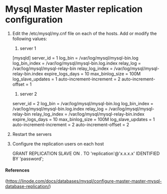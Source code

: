 # Mysql Master Master replication configuration

1. Edit the /etc/mysql/my.cnf file on each of the hosts. Add or modify the following values:

    1. server 1
    
    [mysqld]
    server_id           = 1
    log_bin             = /var/log/mysql/mysql-bin.log
    log_bin_index       = /var/log/mysql/mysql-bin.log.index
    relay_log           = /var/log/mysql/mysql-relay-bin
    relay_log_index     = /var/log/mysql/mysql-relay-bin.index
    expire_logs_days    = 10
    max_binlog_size     = 100M
    log_slave_updates   = 1
    auto-increment-increment = 2
    auto-increment-offset = 1


    1. server 2

    server_id           = 2
    log_bin             = /var/log/mysql/mysql-bin.log
    log_bin_index       = /var/log/mysql/mysql-bin.log.index
    relay_log           = /var/log/mysql/mysql-relay-bin
    relay_log_index     = /var/log/mysql/mysql-relay-bin.index
    expire_logs_days    = 10
    max_binlog_size     = 100M
    log_slave_updates   = 1
    auto-increment-increment = 2
    auto-increment-offset = 2

1. Restart the servers


1. Configure the replication users on each host

    GRANT REPLICATION SLAVE ON *.* TO 'replication'@'x.x.x.x' IDENTIFIED BY 'password';




#### References

(https://linode.com/docs/databases/mysql/configure-master-master-mysql-database-replication/)
